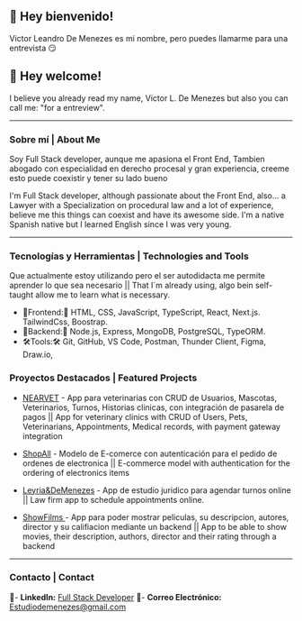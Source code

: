## 👋 Hey bienvenido!

Victor Leandro De Menezes es mi nombre, pero puedes llamarme para una entrevista 😏

## 👋 Hey welcome!

I believe you already read my name, Victor L. De Menezes but also you can call me: "for a entreview".

---

### Sobre mí | About Me

Soy Full Stack developer, aunque me apasiona el Front End, Tambien abogado con especialidad en derecho procesal y gran experiencia, creeme esto puede coexistir y tener su lado bueno

I'm Full Stack developer, although passionate about the Front End, also... a Lawyer with a Specialization on procedural law and a lot of experience, believe me this things can coexist and have its awesome side. I'm a native Spanish native but I learned English since I was very young.

---

### Tecnologías y Herramientas | Technologies and Tools

Que actualmente estoy utilizando pero el ser autodidacta me permite aprender lo que sea necesario || That I´m already using, algo bein self-taught allow me to learn what is necessary.

- 📲Frontend:📲 HTML, CSS, JavaScript, TypeScript, React, Next.js. TailwindCss, Boostrap.
- 💾Backend:💾 Node.js, Express, MongoDB, PostgreSQL, TypeORM.
- 🛠️Tools:🛠️ Git, GitHub, VS Code, Postman, Thunder Client, Figma, Draw.io,

### Proyectos Destacados | Featured Projects

- [NEARVET](https://github.com/VLDeMenezes/NearVet) - App para veterinarias con CRUD de Usuarios, Mascotas, Veterinarios, Turnos, Historias clinicas, con integración de pasarela de pagos || App for veterinary clinics with CRUD of Users, Pets, Veterinarians, Appointments, Medical records, with payment gateway integration
- [ShopAll](https://github.com/VLDeMenezes/ShopAll) - Modelo de E-comerce con autenticación para el pedido de ordenes de electronica || E-commerce model with authentication for the ordering of electronics items

- [Leyria&DeMenezes](https://github.com/VLDeMenezes/L-DM) - App de estudio juridico para agendar turnos online || Law firm app to schedule appointments online.

- [ShowFilms ](https://github.com/VLDeMenezes/ShowFilms) - App para poder mostrar peliculas, su descripcion, autores, director y su califiacion mediante un backend || App to be able to show movies, their description, authors, director and their rating through a backend

---

### Contacto | Contact

📰- **LinkedIn:** [Full Stack Developer](https://linkedin.com/in/demenezesvictor)
📧- **Correo Electrónico:** Estudiodemenezes@gmail.com
